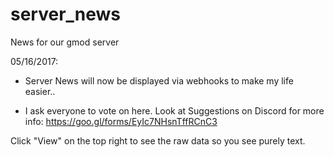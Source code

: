 # server_news
News for our gmod server

05/16/2017:
- Server News will now be displayed via webhooks to make my life easier..

- I ask everyone to vote on here. Look at Suggestions on Discord for more info: https://goo.gl/forms/EyIc7NHsnTffRCnC3

Click "View" on the top right to see the raw data so you see purely text.
